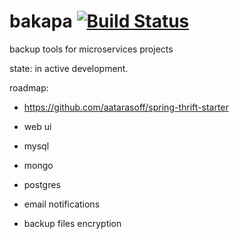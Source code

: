 # bakapa [![Build Status](https://travis-ci.org/akaGelo/bakapa.svg?branch=master)](https://travis-ci.org/akaGelo/bakapa)
backup tools for microservices projects 



state: in active development.

roadmap:
* https://github.com/aatarasoff/spring-thrift-starter 
* web ui
* mysql
* mongo
* postgres

* email notifications

* backup files encryption